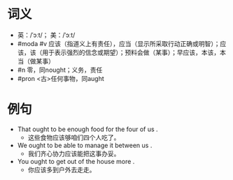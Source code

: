 # 词义
- 英：/ˈɔːt/； 美：/ˈɔːt/
- #moda #v 应该（指道义上有责任），应当（显示所采取行动正确或明智）；应该，该（用于表示强烈的信念或期望）；预料会做（某事）；早应该，本该，本当（做某事）
- #n 零，同nought；义务，责任
- #pron <古>任何事物，同aught
# 例句
- That ought to be enough food for the four of us .
	- 这些食物应该够咱们四个人吃了。
- We ought to be able to manage it between us .
	- 我们齐心协力应该能把这事办妥。
- You ought to get out of the house more .
	- 你应该多到户外去走走。
